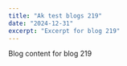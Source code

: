 ```yaml
---
title: "Ak test blogs 219"
date: "2024-12-31"
excerpt: "Excerpt for blog 219"
---
```


Blog content for blog 219